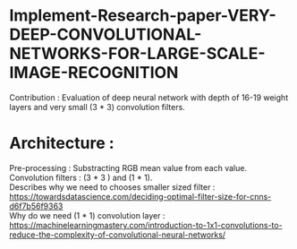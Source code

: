 # Implement-Research-paper-VERY-DEEP-CONVOLUTIONAL-NETWORKS-FOR-LARGE-SCALE-IMAGE-RECOGNITION
Contribution : Evaluation of deep neural network with depth of 16-19 weight layers and very small (3 * 3) convolution filters.
# Architecture :
Pre-processing : Substracting RGB mean value from each value.<br />
Convolution filters : (3 * 3 ) and (1 * 1). <br />
Describes why we need to chooses smaller sized filter : https://towardsdatascience.com/deciding-optimal-filter-size-for-cnns-d6f7b56f9363 <br />
Why do we need (1 * 1) convolution layer : https://machinelearningmastery.com/introduction-to-1x1-convolutions-to-reduce-the-complexity-of-convolutional-neural-networks/
